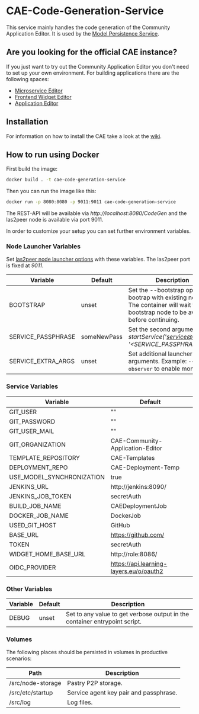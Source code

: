 # CAE-Code-Generation-Service
This service mainly handles the code generation of the Community Application
Editor.
It is used by the [Model Persistence Service](https://github.com/rwth-acis/CAE-Model-Persistence-Service).

## Are you looking for the official CAE instance?
If you just want to try out the Community Application Editor you don't need to set up your own environment. For building applications there are the following spaces:
* [Microservice Editor](http://cloud10.dbis.rwth-aachen.de:8081/spaces/CAEMicroservice)
* [Frontend Widget Editor](http://cloud10.dbis.rwth-aachen.de:8081/spaces/CAEFrontend)
* [Application Editor](http://cloud10.dbis.rwth-aachen.de:8081/spaces/CAEApplication)

## Installation
For information on how to install the CAE take a look at the [wiki](https://github.com/rwth-acis/CAE/wiki/Deployment-and-Configuration).

## How to run using Docker


First build the image:
```bash
docker build . -t cae-code-generation-service
```

Then you can run the image like this:

```bash
docker run -p 8080:8080 -p 9011:9011 cae-code-generation-service
```

The REST-API will be available via *http://localhost:8080/CodeGen* and the las2peer node is available via port 9011.

In order to customize your setup you can set further environment variables.

### Node Launcher Variables

Set [las2peer node launcher options](https://github.com/rwth-acis/las2peer-Template-Project/wiki/L2pNodeLauncher-Commands#at-start-up) with these variables.
The las2peer port is fixed at *9011*.

| Variable | Default | Description |
|----------|---------|-------------|
| BOOTSTRAP | unset | Set the --bootstrap option to bootrap with existing nodes. The container will wait for any bootstrap node to be available before continuing. |
| SERVICE_PASSPHRASE | someNewPass | Set the second argument in *startService('<service@version>', '<SERVICE_PASSPHRASE>')*. |
| SERVICE_EXTRA_ARGS | unset | Set additional launcher arguments. Example: ```--observer``` to enable monitoring. |

### Service Variables


| Variable | Default |
|----------|---------|
| GIT_USER | "" |
| GIT_PASSWORD | "" |
| GIT_USER_MAIL | "" |
| GIT_ORGANIZATION | CAE-Community-Application-Editor |
| TEMPLATE_REPOSITORY | CAE-Templates |
| DEPLOYMENT_REPO | CAE-Deployment-Temp |
| USE_MODEL_SYNCHRONIZATION | true |
| JENKINS_URL | http://jenkins:8090/ |
| JENKINS_JOB_TOKEN | secretAuth |
| BUILD_JOB_NAME | CAEDeploymentJob |
| DOCKER_JOB_NAME | DockerJob |
| USED_GIT_HOST | GitHub |
| BASE_URL | https://github.com/ |
| TOKEN | secretAuth |
| WIDGET_HOME_BASE_URL | http://role:8086/ |
| OIDC_PROVIDER | https://api.learning-layers.eu/o/oauth2 |

### Other Variables

| Variable | Default | Description |
|----------|---------|-------------|
| DEBUG  | unset | Set to any value to get verbose output in the container entrypoint script. |

### Volumes

The following places should be persisted in volumes in productive scenarios:

| Path | Description |
|------|-------------|
| /src/node-storage | Pastry P2P storage. |
| /src/etc/startup | Service agent key pair and passphrase. |
| /src/log | Log files. |
